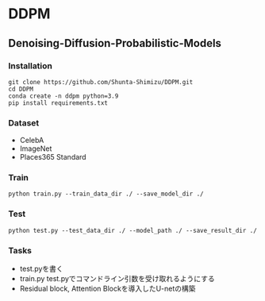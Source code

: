 # DDPM
## Denoising-Diffusion-Probabilistic-Models

### Installation
```
git clone https://github.com/Shunta-Shimizu/DDPM.git
cd DDPM
conda create -n ddpm python=3.9
pip install requirements.txt
```

### Dataset
- CelebA
- ImageNet
- Places365 Standard

### Train
```
python train.py --train_data_dir ./ --save_model_dir ./ 
````

### Test
```
python test.py --test_data_dir ./ --model_path ./ --save_result_dir ./
```

### Tasks
- test.pyを書く
- train.py test.pyでコマンドライン引数を受け取れるようにする
- Residual block, Attention Blockを導入したU-netの構築
